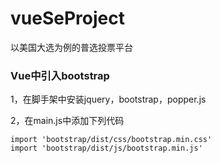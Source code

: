 # vueSeProject
以美国大选为例的普选投票平台



### Vue中引入bootstrap

1，在脚手架中安装jquery，bootstrap，popper.js

2，在main.js中添加下列代码

```
import 'bootstrap/dist/css/bootstrap.min.css'
import 'bootstrap/dist/js/bootstrap.min.js'
```

